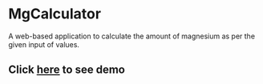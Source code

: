 # MgCalculator
A web-based application to calculate the amount of magnesium as per the given input of values.


  

## Click [here](https://harshit-anand.blogspot.com/2022/12/blog-post.html) to see demo



